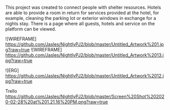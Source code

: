 This project was created to connect people with shelter resources. Hotels are able to provide a room in return for services provided at the hotel, for example, cleaning the parking lot or exterior windows in exchange for a nights stay. There is a page where all guests, hotels and service on the platform can be viewed.


![WIREFRAME]
https://github.com/Jasles/NightlyPJ2/blob/master/Untitled_Artwork%201.jpg?raw=true
![WIREFRAME]
https://github.com/Jasles/NightlyPJ2/blob/master/Untitled_Artwork%2013.jpg?raw=true


![ERG]
https://github.com/Jasles/NightlyPJ2/blob/master/Untitled_Artwork%2012.jpg?raw=true

Trello
https://github.com/Jasles/NightlyPJ2/blob/master/Screen%20Shot%202020-02-28%20at%201.21.16%20PM.png?raw=true

